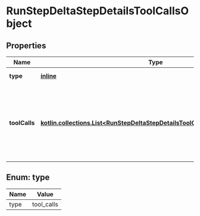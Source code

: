 
# RunStepDeltaStepDetailsToolCallsObject

## Properties
Name | Type | Description | Notes
------------ | ------------- | ------------- | -------------
**type** | [**inline**](#Type) | Always &#x60;tool_calls&#x60;. | 
**toolCalls** | [**kotlin.collections.List&lt;RunStepDeltaStepDetailsToolCallsObjectToolCallsInner&gt;**](RunStepDeltaStepDetailsToolCallsObjectToolCallsInner.md) | An array of tool calls the run step was involved in. These can be associated with one of three types of tools: &#x60;code_interpreter&#x60;, &#x60;retrieval&#x60;, or &#x60;function&#x60;.  |  [optional]


<a id="Type"></a>
## Enum: type
Name | Value
---- | -----
type | tool_calls



